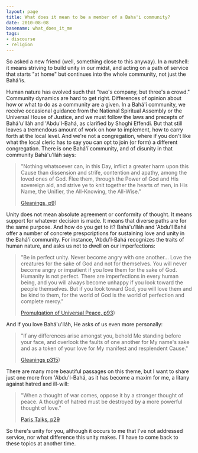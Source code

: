 ```yaml
---
layout: page
title: What does it mean to be a member of a Baha'i community?
date: 2010-08-08
basename: what_does_it_me
tags:
- discourse
- religion
---
```


So asked a new friend (well, something close to this anyway). In a nutshell: it
means striving to build unity in our midst, and acting on a path of service that
starts "at home" but continues into the whole community, not just the
Bah&aacute;'&iacute;s.

<!--more-->

Human nature has evolved such that "two's company, but three's a crowd."
Community dynamics are hard to get right. Differences of opinion about how or
what to do as a community are a given. In a Bah&aacute;'&iacute; community, we
receive occasional guidance from the National Spiritual Assembly or the
Universal House of Justice, and we must follow the laws and precepts of
Bah&aacute;'u'll&aacute;h and 'Abdu'l-Bah&aacute;, as clarified by Shoghi
Effendi. But that still leaves a tremendous amount of work on how to implement,
how to carry forth at the local level. And we're not a congregation, where if
you don't like what the local cleric has to say you can opt to join (or form) a
different congregation. There is one Bah&aacute;'&iacute; community, and of
disunity in that community Bah&aacute;'u'll&aacute;h says:

> "Nothing whatsoever can, in this Day, inflict a greater harm upon this Cause
> than dissension and strife, contention and apathy, among the loved ones of
> God. Flee them, through the Power of God and His sovereign aid, and strive ye
> to knit together the hearts of men, in His Name, the Unifier, the All-Knowing,
> the All-Wise."
>
> <a href="http://reference.bahai.org/en/t/b/GWB/gwb-5.html">Gleanings, p9</a>)

Unity does not mean absolute agreement or conformity of thought. It means
support for whatever decision is made. It means that diverse paths are for the
same purpose. And how do you get to it? Bah&aacute;'u'll&aacute;h and 'Abdu'l
Bah&aacute; offer a number of concrete prespcriptions for sustaining love and
unity in the Bah&aacute;'&iacute; community. For instance, 'Abdu'l-Bah&aacute;
recognizes the traits of human nature, and asks us not to dwell on our
imperfections:

> "Be in perfect unity. Never become angry with one another... Love the
> creatures for the sake of God and not for themselves. You will never become
> angry or impatient if you love them for the sake of God. Humanity is not
> perfect. There are imperfections in every human being, and you will always
> become unhappy if you look toward the people themselves. But if you look
> toward God, you will love them and be kind to them, for the world of God is
> the world of perfection and complete mercy."
>
> <a href="http://reference.bahai.org/en/t/ab/PUP/pup-39.html">Promulgation of
> Universal Peace, p93</a>)

And if you love Bah&aacute;'u'll&aacute;h, He asks of us even more personally:

> "If any differences arise amongst you, behold Me standing before your face,
> and overlook the faults of one another for My name's sake and as a token of
> your love for My manifest and resplendent Cause."
>
> <a href="http://reference.bahai.org/en/t/b/GWB/gwb-146.html">Gleanings p315</a>)

There are many more beautiful passages on this theme, but I want to share just
one more from 'Abdu'l-Bah&aacute;, as it has become a maxim for me, a litany
against hatred and ill-will:

> "When a thought of war comes, oppose it by a stronger thought of peace. A
> thought of hatred must be destroyed by a more powerful thought of love."
>
> <a href="http://reference.bahai.org/en/t/ab/PT/pt-6.html">Paris Talks, p29</a>

So there's unity for you, although it occurs to me that I've not addressed
service, nor what difference this unity makes. I'll have to come back to these
topics at another time.
